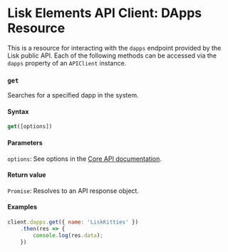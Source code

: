 # Lisk Elements API Client: DApps Resource

This is a resource for interacting with the `dapps` endpoint provided by the Lisk public API. Each of the following methods can be accessed via the `dapps` property of an `APIClient` instance.

### `get`

Searches for a specified dapp in the system.

#### Syntax

```js
get([options])
```

#### Parameters

`options`: See options in the [Core API documentation](/documentation/lisk-core/user-guide/api/1-0).

#### Return value

`Promise`: Resolves to an API response object.

#### Examples

```js
client.dapps.get({ name: 'LiskKitties' })
    .then(res => {
        console.log(res.data);
    })
```
